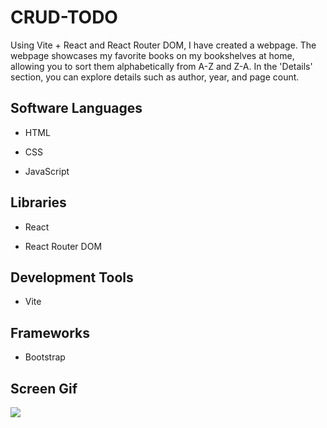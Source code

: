 <h1>CRUD-TODO</h1>

Using Vite + React and React Router DOM, I have created a webpage. The webpage showcases my favorite books on my bookshelves at home, allowing you to sort them alphabetically from A-Z and Z-A. In the 'Details' section, you can explore details such as author, year, and page count.

<h2> Software Languages </h2>

- HTML

- CSS

- JavaScript

<h2> Libraries </h2>

- React

- React Router DOM

<h2> Development Tools </h2>

- Vite

<h2> Frameworks </h2>

- Bootstrap

<h2> Screen Gif </h2>

![](second.gif)